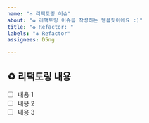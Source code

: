 ```yaml
---
name: "♻️ 리팩토링 이슈"
about: "♻️ 리팩토링 이슈를 작성하는 템플릿이에요 :)"
title: "♻️ Refactor: "
labels: "♻️ Refactor"
assignees: D5ng

---
```


## ♻️ 리팩토링 내용
- [ ] 내용 1
- [ ] 내용 2
- [ ] 내용 3

